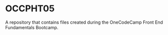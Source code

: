 # OCCPHT05
A repository that contains files created during the OneCodeCamp Front End Fundamentals Bootcamp.
